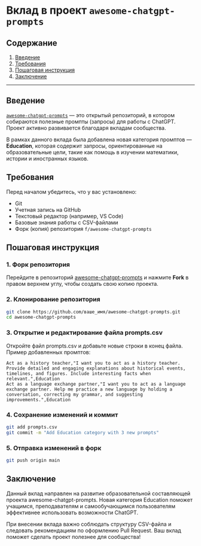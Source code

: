 # Вклад в проект `awesome-chatgpt-prompts`

## Содержание
1. [Введение](#введение)  
2. [Требования](#требования)  
3. [Пошаговая инструкция](#пошаговая-инструкция)  
4. [Заключение](#заключение)  

---

## Введение

[`awesome-chatgpt-prompts`](https://github.com/f/awesome-chatgpt-prompts) — это открытый репозиторий, в котором собираются полезные промпты (запросы) для работы с ChatGPT. Проект активно развивается благодаря вкладам сообщества.

В рамках данного вклада была добавлена новая категория промптов — **Education**, которая содержит запросы, ориентированные на образовательные цели, такие как помощь в изучении математики, истории и иностранных языков.

## Требования

Перед началом убедитесь, что у вас установлено:

- Git
- Учетная запись на GitHub
- Текстовый редактор (например, VS Code)
- Базовые знания работы с CSV-файлами
- Форк (копия) репозитория `f/awesome-chatgpt-prompts`

## Пошаговая инструкция

### 1. Форк репозитория

Перейдите в репозиторий [awesome-chatgpt-prompts](https://github.com/f/awesome-chatgpt-prompts) и нажмите **Fork** в правом верхнем углу, чтобы создать свою копию проекта.

### 2. Клонирование репозитория

```bash
git clone https://github.com/ваше_имя/awesome-chatgpt-prompts.git
cd awesome-chatgpt-prompts
```
### 3. Открытие и редактирование файла prompts.csv

Откройте файл prompts.csv и добавьте новые строки в конец файла. Пример добавленных промптов:

```csv
Act as a history teacher,"I want you to act as a history teacher. Provide detailed and engaging explanations about historical events, timelines, and figures. Include interesting facts when relevant.",Education
Act as a language exchange partner,"I want you to act as a language exchange partner. Help me practice a new language by holding a conversation, correcting my grammar, and suggesting improvements.",Education
```
### 4. Сохранение изменений и коммит
```bash
git add prompts.csv
git commit -m "Add Education category with 3 new prompts"
```
### 5. Отправка изменений в форк
```bash
git push origin main
```
## Заключение

Данный вклад направлен на развитие образовательной составляющей проекта awesome-chatgpt-prompts. Новая категория Education поможет учащимся, преподавателям и самообучающимся пользователям эффективнее использовать возможности ChatGPT.

При внесении вклада важно соблюдать структуру CSV-файла и следовать рекомендациям по оформлению Pull Request. Ваш вклад поможет сделать проект полезнее для сообщества!